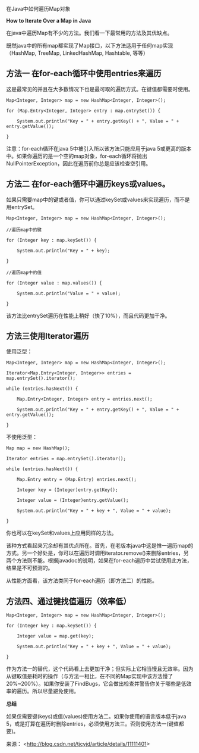 在Java中如何遍历Map对象

**How to Iterate Over a Map in Java**

在java中遍历Map有不少的方法。我们看一下最常用的方法及其优缺点。

既然java中的所有map都实现了Map接口，以下方法适用于任何map实现（HashMap, TreeMap, LinkedHashMap, Hashtable, 等等）

 

## **方法一 在for-each循环中使用entries来遍历**

这是最常见的并且在大多数情况下也是最可取的遍历方式。在键值都需要时使用。

```
Map<Integer, Integer> map = new HashMap<Integer, Integer>();  
  
for (Map.Entry<Integer, Integer> entry : map.entrySet()) {  
  
    System.out.println("Key = " + entry.getKey() + ", Value = " + entry.getValue());  
  
}  
```

注意：for-each循环在java 5中被引入所以该方法只能应用于java 5或更高的版本中。如果你遍历的是一个空的map对象，for-each循环将抛出NullPointerException，因此在遍历前你总是应该检查空引用。

 

## **方法二 在for-each循环中遍历keys或values。**

如果只需要map中的键或者值，你可以通过keySet或values来实现遍历，而不是用entrySet。

```
Map<Integer, Integer> map = new HashMap<Integer, Integer>();  
  
//遍历map中的键  
  
for (Integer key : map.keySet()) {  
  
    System.out.println("Key = " + key);  
  
}  
  
//遍历map中的值  
  
for (Integer value : map.values()) {  
  
    System.out.println("Value = " + value);  
  
}  
```

该方法比entrySet遍历在性能上稍好（快了10%），而且代码更加干净。

 

## **方法三使用Iterator遍历**

使用泛型：

```
Map<Integer, Integer> map = new HashMap<Integer, Integer>();  
  
Iterator<Map.Entry<Integer, Integer>> entries = map.entrySet().iterator();  
  
while (entries.hasNext()) {  
  
    Map.Entry<Integer, Integer> entry = entries.next();  
  
    System.out.println("Key = " + entry.getKey() + ", Value = " + entry.getValue());  
  
} 
```

不使用泛型：

```
Map map = new HashMap();  
  
Iterator entries = map.entrySet().iterator();  
  
while (entries.hasNext()) {  
  
    Map.Entry entry = (Map.Entry) entries.next();  
  
    Integer key = (Integer)entry.getKey();  
  
    Integer value = (Integer)entry.getValue();  
  
    System.out.println("Key = " + key + ", Value = " + value);  
  
} 
```

你也可以在keySet和values上应用同样的方法。

该种方式看起来冗余却有其优点所在。首先，在老版本java中这是惟一遍历map的方式。另一个好处是，你可以在遍历时调用iterator.remove()来删除entries，另两个方法则不能。根据javadoc的说明，如果在for-each遍历中尝试使用此方法，结果是不可预测的。

从性能方面看，该方法类同于for-each遍历（即方法二）的性能。

 

## **方法四、通过键找值遍历（效率低）**

```
Map<Integer, Integer> map = new HashMap<Integer, Integer>();  
  
for (Integer key : map.keySet()) {  
  
    Integer value = map.get(key);  
  
    System.out.println("Key = " + key + ", Value = " + value);  
  
}  
```

作为方法一的替代，这个代码看上去更加干净；但实际上它相当慢且无效率。因为从键取值是耗时的操作（与方法一相比，在不同的Map实现中该方法慢了20%~200%）。如果你安装了FindBugs，它会做出检查并警告你关于哪些是低效率的遍历。所以尽量避免使用。

 

**总结**

如果仅需要键(keys)或值(values)使用方法二。如果你使用的语言版本低于java 5，或是打算在遍历时删除entries，必须使用方法三。否则使用方法一(键值都要)。

来源： <<http://blog.csdn.net/tjcyjd/article/details/11111401>>

 